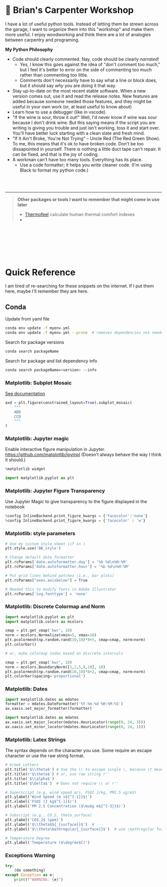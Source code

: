 # 🧰 Brian's Carpenter Workshop

I have a lot of useful python tools. Instead of letting them be strewn across the garage, I want to organize them into this "workshop" and make them more useful. I enjoy woodworking and think there are a lot of analogies between carpentry and programing.

**My Python Philosophy**  
- Code should clearly commented. Nay, code should be clearly _narrated_! 
    - Yes, I know this goes against the idea of "don't comment too much," but I feel it's better to error on the side of commenting too much rather than commenting too little.
    - Comments don't necessarily have to say what a line or block does, but it should say _why_ you are doing it that way.
- Stay up-to-date on the most recent stable software. When a new version comes out, use it and read the release notes. New features are added because someone needed those features, and they might be useful in your own work (or, at least useful to know about)
- Learn how to use a debugger (like in vscode).
- "If the wine is sour, throw it out!" Well, I'd never know if wine was sour because I don't drink wine. But this saying means if the script you are writing is giving you trouble and just isn't working, toss it and start over. You'll have better luck starting with a clean slate and fresh mind. 
- "If It Ain't Broke, You're Not Trying" – Uncle Red (The Red Green Show). To me, this means that it's ok to have broken code. Don't be too dissapointed in yourself. There is nothing a little duct tape can't repair. It can be fixed, and that is the joy of coding.
- A workman can't have too many tools. Everything has its place.
    - Use a code formatter; it helps you write cleaner code. (I'm using Black to format my python code.)

<br><br>

---

> **Other packages or tools I want to remember that might come in use later**
> - [Thermofeel](https://github.com/ecmwf-projects/thermofeel) calculate human thermal comfort indexes
> -

<br><br><br>
---

# Quick Reference
I am tired of re-searching for these snippets on the internet. If I put them here, maybe I'll remember they are here.

## Conda
Update from yaml file

```bash
conda env update -f myenv.yml
conda env update -f myenv.yml --prune  # removes dependencies not needed
```

Search for package versions
```bash
conda search packageName
```

Search for package and list dependency info
```bash
conda search packageName=<version> --info
```

### Matplotlib: Subplot Mosaic

[See documentation](https://matplotlib.org/stable/tutorials/provisional/mosaic.html)

```python
axd = plt.figure(constrained_layout=True).subplot_mosaic(
    """
    ABD
    CCD
    """
)
```

### Matplotlib: Jupyter magic
Enable interactive figure manipulation in Jupyter.
https://github.com/matplotlib/ipympl
(Doesn't always behave the way I think it should.)
```python
%matplotlib widget

import matplotlib.pyplot as plt
```

### Matplotlib: Jupyter Figure Transparency
Use Jupyter Magic to give transparency to the figure displayed in the notebook
```python
%config InlineBackend.print_figure_kwargs = {'facecolor':'none'}
%config InlineBackend.print_figure_kwargs = {'facecolor' : 'w'}
```

### Matplotlib: style parameters
```python
# Use my custom style sheet (if in )
plt.style.use('BB_style')

# Change default date formatter
plt.rcParams['date.autoformatter.day'] = '%b %d\n%H:%M'
plt.rcParams['date.autoformatter.hour'] = '%b %d\n%H:%M'

# Put grid lines behind patches (i.e., bar plots)
plt.rcParams["axes.axisbelow"] = True  

# Needed this to modify fonts in Adobe Illustrator
plt.rcParams['svg.fonttype'] = 'none'
```

### Matplotlib: Discrete Colormap and Norm
```python
import matplotlib.pyplot as plt
import matplotlib.colors as mcolors

cmap = plt.get_cmap('bwr', 10)
norm = mcolors.Normalize(vmin=5, vmax=10)
plt.pcolormesh(np.random.rand(10,10)*8+5, cmap=cmap, norm=norm)
plt.colorbar()

# or, make colormap index based on discrete intervals

cmap = plt.get_cmap('bwr', 10)
norm = mcolors.BoundaryNorm([1,2,5,8,10], 10)
plt.pcolormesh(np.random.rand(10,10)*8+2, cmap=cmap, norm=norm)
plt.colorbar(spacing='proportional')
```

### Matplotlib: Dates
```python
import matplotlib.dates as mdates
formatter = mdates.DateFormatter('%Y-%m-%d %H:%M:%S')
ax.xaxis.set_major_formatter(formatter)
```
```python
import matplotlib.dates as mdates
ax.xaxis.set_major_locator(mdates.HourLocator(range(0, 24, 3)))
ax.xaxis.set_minor_locator(mdates.HourLocator(range(0, 24, 1)))
```


### Matplotlib: Latex Strings
The syntax depends on the character you use. Some require an escape character or use the raw string format.
```python
# Greek Letters
plt.title('$\\theta$') # Use the \\ to escape single \, because \t means tab
plt.title(r'$\theta$') # or, use raw string r''
plt.title('$\\alpha$')
plt.title('$\Delta$')  # Does not require \\ or r''

# Superscript (e.g. wind speed m/s, FSOI J/kg, PM2.5 ug/m3)
plt.ylabel('Wind Speed (m s${^{-1}}$)')
plt.xlabel('FSOI (J kg$^{-1}$)')
plt.ylabel('PM 2.5 Concentration ($\mu$g m${^{-3}}$)')

# Subscript (e.g., CO_2, theta_surface)
plt.ylabel('CO$_2$ (ppm)')
plt.ylabel('$\\theta$${_{surface}}$')  #
plt.ylabel('$\\theta\mathregular{_{surface}}$')  # use \mathregular for non-italics

# Temperature Degree
plt.ylabel('Temperature ($\degree$C)')

```

### Exceptions Warning
```python
try:
    (do something)
except Exception as e:
    print(f"WARNING: {e}")
```
